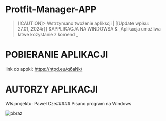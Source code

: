 # Protfit-Manager-APP
> [!CAUTION]>
>Wstrzymano twożenie aplikscji |
[[Update wpisu: 27.01,.2024r}}
&APPLIKACJA NA WINDOWSA &
_Aplikacja umożliwa łatwe kożystanie z komend _

# POBIERANIE APLIKACJI 
link do appki: https://ntpd.eu/q6aNk/

# AUTORZY APLIKACJI
Włś.projektu: Paweł Cze#####
Pisano program na Windows 


![obraz](https://github.com/pawcio06141/Protfit-Manager-APP/assets/157916170/ea0912c7-07c0-4823-9408-0dc9d67e9fea)

